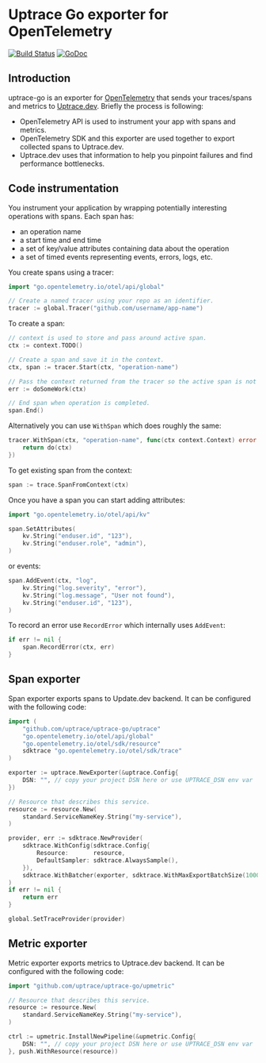 # Uptrace Go exporter for OpenTelemetry

[![Build Status](https://travis-ci.org/uptrace/uptrace-go.svg?branch=master)](https://travis-ci.org/uptrace/uptrace-go)
[![GoDoc](https://godoc.org/github.com/uptrace/uptrace-go?status.svg)](https://pkg.go.dev/github.com/uptrace/uptrace-go?tab=doc)

## Introduction

uptrace-go is an exporter for [OpenTelemetry](https://opentelemetry.io/) that
sends your traces/spans and metrics to [Uptrace.dev](https://uptrace.dev).
Briefly the process is following:

- OpenTelemetry API is used to instrument your app with spans and metrics.
- OpenTelemetry SDK and this exporter are used together to export collected
  spans to Uptrace.dev.
- Uptrace.dev uses that information to help you pinpoint failures and find
  performance bottlenecks.

## Code instrumentation

You instrument your application by wrapping potentially interesting operations
with spans. Each span has:

- an operation name
- a start time and end time
- a set of key/value attributes containing data about the operation
- a set of timed events representing events, errors, logs, etc.

You create spans using a tracer:

```go
import "go.opentelemetry.io/otel/api/global"

// Create a named tracer using your repo as an identifier.
tracer := global.Tracer("github.com/username/app-name")
```

To create a span:

```go
// context is used to store and pass around active span.
ctx := context.TODO()

// Create a span and save it in the context.
ctx, span := tracer.Start(ctx, "operation-name")

// Pass the context returned from the tracer so the active span is not lost.
err := doSomeWork(ctx)

// End span when operation is completed.
span.End()
```

Alternatively you can use `WithSpan` which does roughly the same:

```go
tracer.WithSpan(ctx, "operation-name", func(ctx context.Context) error {
    return do(ctx)
})
```

To get existing span from the context:

```go
span := trace.SpanFromContext(ctx)
```

Once you have a span you can start adding attributes:

```go
import "go.opentelemetry.io/otel/api/kv"

span.SetAttributes(
    kv.String("enduser.id", "123"),
    kv.String("enduser.role", "admin"),
)
```

or events:

```go
span.AddEvent(ctx, "log",
    kv.String("log.severity", "error"),
    kv.String("log.message", "User not found"),
    kv.String("enduser.id", "123"),
)
```

To record an error use `RecordError` which internally uses `AddEvent`:

```go
if err != nil {
    span.RecordError(ctx, err)
}
```

## Span exporter

Span exporter exports spans to Update.dev backend. It can be configured with the
following code:

```go
import (
    "github.com/uptrace/uptrace-go/uptrace"
    "go.opentelemetry.io/otel/api/global"
    "go.opentelemetry.io/otel/sdk/resource"
    sdktrace "go.opentelemetry.io/otel/sdk/trace"
)

exporter := uptrace.NewExporter(&uptrace.Config{
    DSN: "", // copy your project DSN here or use UPTRACE_DSN env var
})

// Resource that describes this service.
resource := resource.New(
    standard.ServiceNameKey.String("my-service"),
)

provider, err := sdktrace.NewProvider(
    sdktrace.WithConfig(sdktrace.Config{
        Resource:       resource,
        DefaultSampler: sdktrace.AlwaysSample(),
    }),
    sdktrace.WithBatcher(exporter, sdktrace.WithMaxExportBatchSize(10000)),
)
if err != nil {
    return err
}

global.SetTraceProvider(provider)
```

## Metric exporter

Metric exporter exports metrics to Uptrace.dev backend. It can be configured
with the following code:

```go
import "github.com/uptrace/uptrace-go/upmetric"

// Resource that describes this service.
resource := resource.New(
    standard.ServiceNameKey.String("my-service"),
)

ctrl := upmetric.InstallNewPipeline(&upmetric.Config{
    DSN: "", // copy your project DSN here or use UPTRACE_DSN env var
}, push.WithResource(resource))
```
